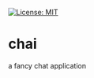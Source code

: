 [![License: MIT](https://img.shields.io/badge/License-MIT-yellow.svg)](https://opensource.org/licenses/MIT)

# chai
a fancy chat application
